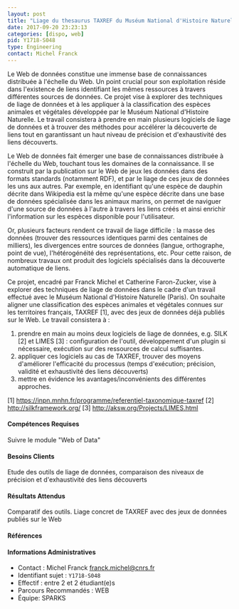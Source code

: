 ```yaml
---
layout: post
title: "Liage du thesaurus TAXREF du Muséum National d'Histoire Naturelle avec des sources de données du Web"
date: 2017-09-20 23:23:13
categories: [dispo, web]
pid: Y1718-S048
type: Engineering
contact: Michel Franck
---
```

       
Le Web de données constitue une immense base de connaissances distribuée à l'échelle du Web. Un point crucial pour son exploitation réside dans l'existence de liens identifiant les mêmes ressources à travers différentes sources de données. Ce projet vise à explorer des techniques de liage de données et à les appliquer à la classification des espèces animales et végétales développée par le Muséum National d'Histoire Naturelle. Le travail consistera à prendre en main plusieurs logiciels de liage de données et à trouver des méthodes pour accélérer la découverte de liens tout en garantissant un haut niveau de précision et d'exhaustivité des liens découverts.

Le Web de données fait émerger une base de connaissances distribuée à l'échelle du Web, touchant tous les domaines de la connaissance. Il se construit par la publication sur le Web de jeux les données dans des formats standards (notamment RDF), et par le liage de ces jeux de données les uns aux autres. Par exemple, en identifiant qu'une espèce de dauphin décrite dans Wikipedia est la même qu'une espèce décrite dans une base de données spécialisée dans les animaux marins, on permet de naviguer d'une source de données à l'autre à travers les liens créés et ainsi enrichir l'information sur les espèces disponible pour l'utilisateur.

Or, plusieurs facteurs rendent ce travail de liage difficile : la masse des données (trouver des ressources identiques parmi des centaines de milliers), les divergences entre sources de données (langue, orthographe, point de vue), l'hétérogénéité des représentations, etc. Pour cette raison, de nombreux travaux ont produit des logiciels spécialisés dans la découverte automatique de liens.

Ce projet, encadré par Franck Michel et Catherine Faron-Zucker,  vise à explorer des techniques de liage de données dans le cadre d'un travail effectué avec le Muséum National d'Histoire Naturelle (Paris). On souhaite aligner une classification des espèces animales et végétales connues sur les territoires français, TAXREF [1], avec des jeux de données déjà publiés sur le Web. Le travail consistera à :
1. prendre en main au moins deux logiciels de liage de données, e.g. SILK [2] et LIMES [3] : configuration de l'outil, développement d'un plugin si nécessaire, exécution sur des ressources de calcul suffisantes.
2. appliquer ces logiciels au cas de TAXREF, trouver des moyens d'améliorer l'efficacité du processus (temps d'exécution; précision, validité et exhaustivité des liens découverts)
3. mettre en évidence les avantages/inconvénients des différentes approches.

[1] https://inpn.mnhn.fr/programme/referentiel-taxonomique-taxref
[2] http://silkframework.org/
[3] http://aksw.org/Projects/LIMES.html

#### Compétences Requises
Suivre le module "Web of Data"



     

#### Besoins Clients
Etude des outils de liage de données, comparaison des niveaux de précision et d'exhaustivité des liens découverts

#### Résultats Attendus
Comparatif des outils. Liage concret de TAXREF avec des jeux de données publiés sur le Web

#### Références



#### Informations Administratives
  * Contact : Michel Franck <franck.michel@cnrs.fr>
  * Identifiant sujet : `Y1718-S048`
  * Effectif : entre 2 et 2 étudiant(e)s
  * Parcours Recommandés : WEB
  * Équipe: SPARKS

     